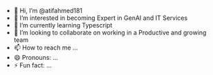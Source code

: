 - 👋 Hi, I’m @atifahmed181
- 👀 I’m interested in becoming Expert in GenAI and IT Services 
- 🌱 I’m currently learning Typescript
- 💞️ I’m looking to collaborate on working in a Productive and growing team
- 📫 How to reach me ...
- 😄 Pronouns: ...
- ⚡ Fun fact: ...

<!---
atifahmed181/atifahmed181 is a ✨ special ✨ repository because its `README.md` (this file) appears on your GitHub profile.
You can click the Preview link to take a look at your changes.
--->

